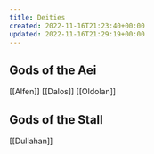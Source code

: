 ```yaml
---
title: Deities
created: 2022-11-16T21:23:40+00:00
updated: 2022-11-16T21:29:19+00:00
---
```


## Gods of the Aei

[[Alfen]]
[[Dalos]]
[[Oldolan]]


## Gods of the Stall

[[Dullahan]]